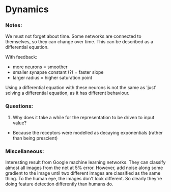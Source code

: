 # Dynamics

### Notes:

We must not forget about time. Some networks are connected to themselves, so they can change over time. This can be described as a differential equation.

With feedback:
* more neurons = smoother
* smaller synapse constant (?) = faster slope
* larger radius = higher saturation point

Using a differential equation with these neurons is not the same as 'just' solving a differential equation, as it has different behaviour.

### Questions:

1. Why does it take a while for the representation to be driven to input value?
  * Because the receptors were modelled as decaying exponentials (rather than being prescient)


### Miscellaneous:

Interesting result from Google machine learning networks. They can classify almost all images from the net at 5% error. However, add noise along some gradient to the image until two different images are classified as the same thing. To the human eye, the images don't look different. So clearly they're doing feature detection differently than humans do.
